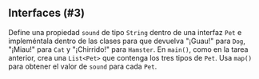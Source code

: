 ## Interfaces (#3)

Define una propiedad `sound` de tipo `String` dentro de una interfaz `Pet` e
impleméntala dentro de las clases para que devuelva "¡Guau!" para `Dog`, "¡Miau!" para `Cat` y
"¡Chirrido!" para `Hamster`. En `main()`, como en la tarea anterior, crea una
`List<Pet>` que contenga los tres tipos de `Pet`. Usa `map()` para
obtener el valor de `sound` para cada `Pet`.